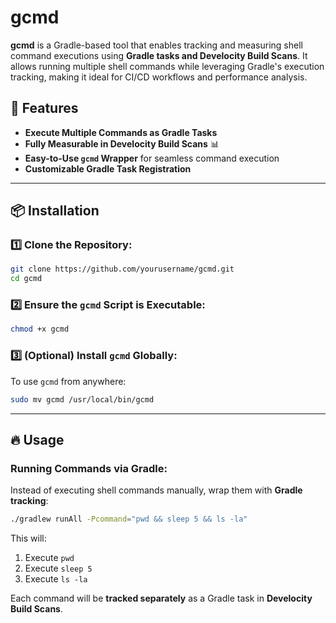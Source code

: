 # gcmd

**gcmd** is a Gradle-based tool that enables tracking and measuring shell command executions using **Gradle tasks and Develocity Build Scans**. It allows running multiple shell commands while leveraging Gradle's execution tracking, making it ideal for CI/CD workflows and performance analysis.

## 🚀 Features

- **Execute Multiple Commands as Gradle Tasks**
- **Fully Measurable in Develocity Build Scans** 📊
- **Easy-to-Use `gcmd` Wrapper** for seamless command execution
- **Customizable Gradle Task Registration**

---

## 📦 Installation

### 1️⃣ Clone the Repository:
```bash
git clone https://github.com/yourusername/gcmd.git
cd gcmd
```

### 2️⃣ Ensure the `gcmd` Script is Executable:
```bash
chmod +x gcmd
```

### 3️⃣ (Optional) Install `gcmd` Globally:
To use `gcmd` from anywhere:
```bash
sudo mv gcmd /usr/local/bin/gcmd
```

---

## 🔥 Usage

### Running Commands via Gradle:
Instead of executing shell commands manually, wrap them with **Gradle tracking**:

```bash
./gradlew runAll -Pcommand="pwd && sleep 5 && ls -la"
```

This will:
1. Execute `pwd`
2. Execute `sleep 5`
3. Execute `ls -la`

Each command will be **tracked separately** as a Gradle task in **Develocity Build Scans**.

